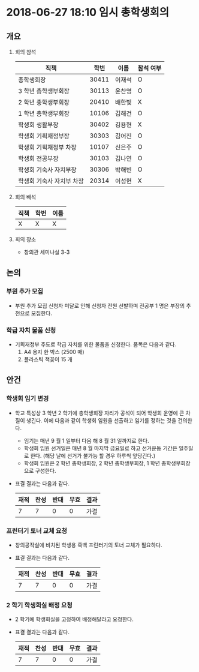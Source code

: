 # 2018-06-27 18:10 임시 총학생회의

## 개요

1.  회의 참석

    | 직책                      | 학번  | 이름   | 참석 여부 |
    | ------------------------- | ----- | ------ | --------- |
    | 총학생회장                | 30411 | 이재석 | O         |
    | 3 학년 총학생부회장       | 30113 | 윤찬명 | O         |
    | 2 학년 총학생부회장       | 20410 | 배한빛 | X         |
    | 1 학년 총학생부회장       | 10106 | 김해건 | O         |
    | 학생회 생활부장           | 30402 | 김용현 | X         |
    | 학생회 기획재정부장       | 30303 | 김어진 | O         |
    | 학생회 기획재정부 차장    | 10107 | 신은주 | O         |
    | 학생회 전공부장           | 30103 | 김나연 | O         |
    | 학생회 기숙사 자치부장    | 30306 | 박해빈 | O         |
    | 학생회 기숙사 자치부 차장 | 20314 | 이성현 | X         |

2.  회의 배석

    | 직책 | 학번 | 이름 |
    | ---- | ---- | ---- |
    | X    | X    | X    |

3.  회의 장소

    -   창의관 세미나실 3-3

## 논의

### 부원 추가 모집

-   부원 추가 모집 신청자 미달로 인해 신청자 전원 선발하며 전공부 1 명은 부장의 추천으로 모집한다.

### 학급 자치 물품 신청

-   기획재정부 주도로 학급 자치를 위한 물품을 신청한다. 품목은 다음과 같다.
    1.  A4 용지 한 박스 (2500 매)
    1.  플라스틱 책꽂이 15 개

## 안건

### 학생회 임기 변경

-   학교 특성상 3 학년 2 학기에 총학생회장 자리가 공석이 되어 학생회 운영에 큰 차질이 생긴다. 이에 다음과 같이 학생회 임원을 선출하고 임기를 정하는 것을 건의한다.

    -   임기는 매년 9 월 1 일부터 다음 해 8 월 31 일까지로 한다.
    -   학생회 임원 선거일은 매년 8 월 마지막 금요일로 하고 선거운동 기간은 일주일로 한다. (해당 날에 선거가 불가능 할 경우 하루씩 앞당긴다.)
    -   학생회 임원은 2 학년 총학생회장, 2 학년 총학생부회장, 1 학년 총학생부회장으로 구성한다.

-   표결 결과는 다음과 같다.

    | 재적 | 찬성 | 반대 | 무효 | 결과 |
    | ---- | ---- | ---- | ---- | ---- |
    | 7    | 7    | 0    | 0    | 가결 |

### 프린터기 토너 교체 요청

-   창의공작실에 비치된 학생용 흑백 프린터기의 토너 교체가 필요하다.

-   표결 결과는 다음과 같다.

    | 재적 | 찬성 | 반대 | 무효 | 결과 |
    | ---- | ---- | ---- | ---- | ---- |
    | 7    | 7    | 0    | 0    | 가결 |

### 2 학기 학생회실 배정 요청

-   2 학기에 학생회실을 고정하여 배정해달라고 요청한다.

-   표결 결과는 다음과 같다.

    | 재적 | 찬성 | 반대 | 무효 | 결과 |
    | ---- | ---- | ---- | ---- | ---- |
    | 7    | 7    | 0    | 0    | 가결 |
